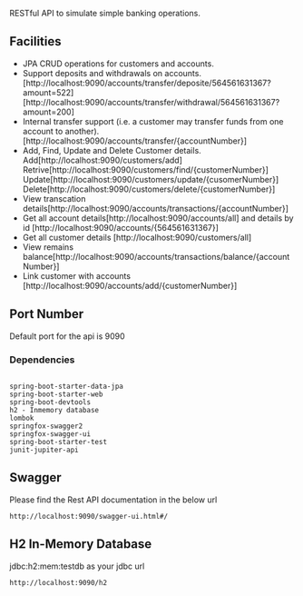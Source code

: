 

RESTful API to simulate simple banking operations. 

## Facilities

*	JPA CRUD operations for customers and accounts.
*	Support deposits and withdrawals on accounts.[http://localhost:9090/accounts/transfer/deposite/564561631367?amount=522] [http://localhost:9090/accounts/transfer/withdrawal/564561631367?amount=200]
*	Internal transfer support (i.e. a customer may transfer funds from one account to another).[http://localhost:9090/accounts/transfer/{accountNumber}]
*	Add, Find, Update and Delete Customer details. Add[http://localhost:9090/customers/add] Retrive[http://localhost:9090/customers/find/{customerNumber}] Update[http://localhost:9090/customers/update/{cusomerNumber}] Delete[http://localhost:9090/customers/delete/{customerNumber}]
*	View transcation details[http://localhost:9090/accounts/transactions/{accountNumber}]
*	Get all account details[http://localhost:9090/accounts/all] and details by id [http://localhost:9090/accounts/{564561631367}]
*	Get all customer details [http://localhost:9090/customers/all]
*	View remains balance[http://localhost:9090/accounts/transactions/balance/{accountNumber}]
*	Link customer with accounts [http://localhost:9090/accounts/add/{customerNumber}]


## Port Number
 Default port for the api is 9090
	

### Dependencies

```

spring-boot-starter-data-jpa
spring-boot-starter-web
spring-boot-devtools
h2 - Inmemory database
lombok 
springfox-swagger2
springfox-swagger-ui
spring-boot-starter-test
junit-jupiter-api

```

## Swagger

Please find the Rest API documentation in the below url

```
http://localhost:9090/swagger-ui.html#/

```

## H2 In-Memory Database

jdbc:h2:mem:testdb as your jdbc url

```
http://localhost:9090/h2

```

